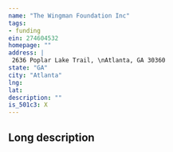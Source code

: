```yaml
---
name: "The Wingman Foundation Inc"
tags:
- funding
ein: 274604532
homepage: ""
address: |
 2636 Poplar Lake Trail, \nAtlanta, GA 30360
state: "GA"
city: "Atlanta"
lng: 
lat: 
description: ""
is_501c3: X
---
```


## Long description



